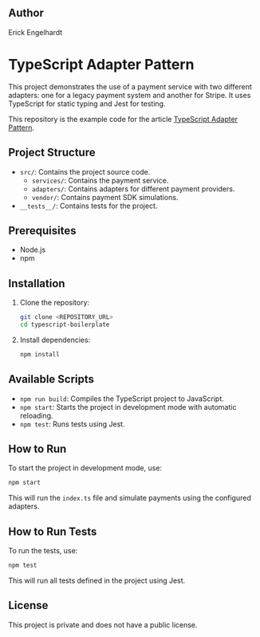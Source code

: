 
## Author

Erick Engelhardt

# TypeScript Adapter Pattern

This project demonstrates the use of a payment service with two different adapters: one for a legacy payment system and another for Stripe. It uses TypeScript for static typing and Jest for testing.

This repository is the example code for the article [TypeScript Adapter Pattern](https://dev.to/erickengelhardt/demystifying-the-adapter-pattern-eoa).

## Project Structure

- `src/`: Contains the project source code.
  - `services/`: Contains the payment service.
  - `adapters/`: Contains adapters for different payment providers.
  - `vendor/`: Contains payment SDK simulations.
- `__tests__/`: Contains tests for the project.

## Prerequisites

- Node.js
- npm

## Installation

1. Clone the repository:

   ```bash
   git clone <REPOSITORY_URL>
   cd typescript-boilerplate
   ```

2. Install dependencies:

   ```bash
   npm install
   ```

## Available Scripts

- `npm run build`: Compiles the TypeScript project to JavaScript.
- `npm start`: Starts the project in development mode with automatic reloading.
- `npm test`: Runs tests using Jest.

## How to Run

To start the project in development mode, use:

```bash
npm start
```

This will run the `index.ts` file and simulate payments using the configured adapters.

## How to Run Tests

To run the tests, use:

```bash
npm test
```

This will run all tests defined in the project using Jest.

## License

This project is private and does not have a public license.
